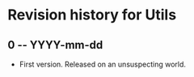 # Revision history for Utils

## 0  -- YYYY-mm-dd

* First version. Released on an unsuspecting world.
